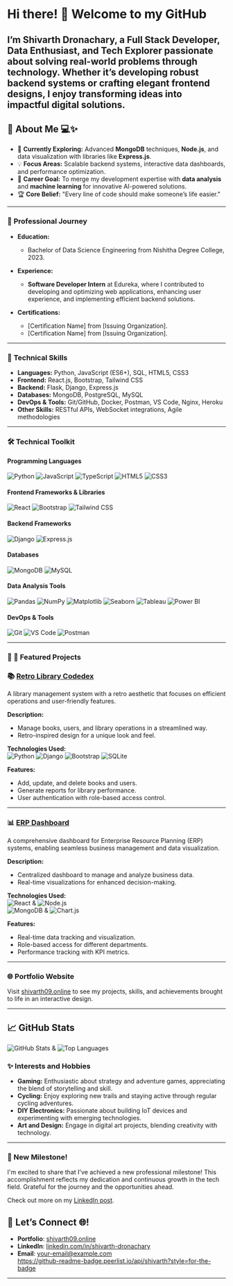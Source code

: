 # Hi there! 👋 Welcome to my GitHub  

I’m **Shivarth Dronachary**, a **Full Stack Developer**, **Data Enthusiast**, and **Tech Explorer** passionate about solving real-world problems through technology. Whether it’s developing robust backend systems or crafting elegant frontend designs, I enjoy transforming ideas into impactful digital solutions.
---

## 🚀 About Me 💻✨

- 🌱 **Currently Exploring:** Advanced **MongoDB** techniques, **Node.js**, and data visualization with libraries like **Express.js**.  
- 💡 **Focus Areas:** Scalable backend systems, interactive data dashboards, and performance optimization.  
- 🎯 **Career Goal:** To merge my development expertise with **data analysis** and **machine learning** for innovative AI-powered solutions.  
- 🏆 **Core Belief:** "Every line of code should make someone’s life easier."  

---

### 🚀 **Professional Journey**

- **Education:**  
  - Bachelor of Data Science Engineering from Nishitha Degree College, 2023.

- **Experience:**  
  - **Software Developer Intern** at Edureka, where I contributed to developing and optimizing web applications, enhancing user experience, and implementing efficient backend solutions.  

- **Certifications:**  
  - [Certification Name] from [Issuing Organization].  
  - [Certification Name] from [Issuing Organization].

---

### 🌟 **Technical Skills**

- **Languages:** Python, JavaScript (ES6+), SQL, HTML5, CSS3  
- **Frontend:** React.js, Bootstrap, Tailwind CSS  
- **Backend:** Flask, Django, Express.js  
- **Databases:** MongoDB, PostgreSQL, MySQL  
- **DevOps & Tools:** Git/GitHub, Docker, Postman, VS Code, Nginx, Heroku  
- **Other Skills:** RESTful APIs, WebSocket integrations, Agile methodologies  

---

### 🛠️ Technical Toolkit

#### **Programming Languages**  
![Python](https://img.shields.io/badge/-Python-3776AB?logo=python&logoColor=white&style=flat-square)   ![JavaScript](https://img.shields.io/badge/-JavaScript-F7DF1E?logo=javascript&logoColor=black&style=flat-square)   ![TypeScript](https://img.shields.io/badge/-TypeScript-3178C6?logo=typescript&logoColor=white&style=flat-square)   ![HTML5](https://img.shields.io/badge/-HTML5-E34F26?logo=html5&logoColor=white&style=flat-square)   ![CSS3](https://img.shields.io/badge/-CSS3-1572B6?logo=css3&logoColor=white&style=flat-square)  

#### **Frontend Frameworks & Libraries**  
![React](https://img.shields.io/badge/-React-61DAFB?logo=react&logoColor=black&style=flat-square)   ![Bootstrap](https://img.shields.io/badge/-Bootstrap-7952B3?logo=bootstrap&logoColor=white&style=flat-square)  ![Tailwind CSS](https://img.shields.io/badge/-Tailwind%20CSS-38B2AC?logo=tailwind-css&logoColor=white&style=flat-square)  

#### **Backend Frameworks**  
![Django](https://img.shields.io/badge/-Django-092E20?logo=django&logoColor=white&style=flat-square)   ![Express.js](https://img.shields.io/badge/-Express.js-000000?logo=express&logoColor=white&style=flat-square)   
#### **Databases**  
![MongoDB](https://img.shields.io/badge/-MongoDB-47A248?logo=mongodb&logoColor=white&style=flat-square)    ![MySQL](https://img.shields.io/badge/-MySQL-4479A1?logo=mysql&logoColor=white&style=flat-square)  

#### **Data Analysis Tools**  
![Pandas](https://img.shields.io/badge/-Pandas-150458?logo=pandas&logoColor=white&style=flat-square)    ![NumPy](https://img.shields.io/badge/-NumPy-013243?logo=numpy&logoColor=white&style=flat-square)  ![Matplotlib](https://img.shields.io/badge/-Matplotlib-11557C?style=flat-square&logoColor=white)   ![Seaborn](https://img.shields.io/badge/-Seaborn-3776AB?style=flat-square&logoColor=white)  ![Tableau](https://img.shields.io/badge/-Tableau-E97627?logo=tableau&logoColor=white&style=flat-square)   ![Power BI](https://img.shields.io/badge/-Power%20BI-F2C811?logo=power-bi&logoColor=black&style=flat-square)  

#### **DevOps & Tools**  
![Git](https://img.shields.io/badge/-Git-F05032?logo=git&logoColor=white&style=flat-square)   ![VS Code](https://img.shields.io/badge/-VS%20Code-007ACC?logo=visual-studio-code&logoColor=white&style=flat-square)  ![Postman](https://img.shields.io/badge/-Postman-FF6C37?logo=postman&logoColor=white&style=flat-square)  

---
### 🔖 📂 Featured Projects  

### 📚 [Retro Library Codedex](https://github.com/Shiva0909122/Retro-Library-Codedex)  
A library management system with a retro aesthetic that focuses on efficient operations and user-friendly features.  

**Description:**  
- Manage books, users, and library operations in a streamlined way.  
- Retro-inspired design for a unique look and feel.  

**Technologies Used:**  
![Python](https://img.shields.io/badge/-Python-3776AB?logo=python&logoColor=white&style=flat-square)    ![Django](https://img.shields.io/badge/-Django-092E20?logo=django&logoColor=white&style=flat-square)    ![Bootstrap](https://img.shields.io/badge/-Bootstrap-7952B3?logo=bootstrap&logoColor=white&style=flat-square)    ![SQLite](https://img.shields.io/badge/-SQLite-003B57?logo=sqlite&logoColor=white&style=flat-square)  

**Features:**  
- Add, update, and delete books and users.  
- Generate reports for library performance.  
- User authentication with role-based access control.

---

### 📊 [ERP Dashboard](https://github.com/Shiva0909122/ERP_DASHBOARD)  
A comprehensive dashboard for Enterprise Resource Planning (ERP) systems, enabling seamless business management and data visualization.  

**Description:**  
- Centralized dashboard to manage and analyze business data.  
- Real-time visualizations for enhanced decision-making.  

**Technologies Used:**  
![React](https://img.shields.io/badge/-React-61DAFB?logo=react&logoColor=black&style=flat-square)  &  ![Node.js](https://img.shields.io/badge/-Node.js-339933?logo=node.js&logoColor=white&style=flat-square)  
![MongoDB](https://img.shields.io/badge/-MongoDB-47A248?logo=mongodb&logoColor=white&style=flat-square)   & ![Chart.js](https://img.shields.io/badge/-Chart.js-FF6384?logo=chart.js&logoColor=white&style=flat-square)  

**Features:**  
- Real-time data tracking and visualization.  
- Role-based access for different departments.  
- Performance tracking with KPI metrics.

---


### 🌐 Portfolio Website  
Visit [shivarth09.online](https://shivarth09.online) to see my projects, skills, and achievements brought to life in an interactive design.

---

## 📈 GitHub Stats  

![GitHub Stats](https://github-readme-stats.vercel.app/api?username=Shiva0909122&show_icons=true&theme=radical)  &   ![Top Languages](https://github-readme-stats.vercel.app/api/top-langs/?username=Shiva0909122&layout=compact&theme=radical)  

### ✨ **Interests and Hobbies**

- **Gaming:** Enthusiastic about strategy and adventure games, appreciating the blend of storytelling and skill.  
- **Cycling:** Enjoy exploring new trails and staying active through regular cycling adventures.  
- **DIY Electronics:** Passionate about building IoT devices and experimenting with emerging technologies.  
- **Art and Design:** Engage in digital art projects, blending creativity with technology.

---

### 🎉 New Milestone!  
I'm excited to share that I've achieved a new professional milestone! This accomplishment reflects my dedication and continuous growth in the tech field. Grateful for the journey and the opportunities ahead.  

Check out more on my [LinkedIn post](https://www.linkedin.com/posts/shivarth-dronachary_im-happy-to-share-that-ive-obtained-a-new-activity-7276178818929737728-oXCk?utm_source=share&utm_medium=member_desktop).

## 🤝 Let’s Connect 🌐!  

- **Portfolio**: [shivarth09.online](https://shivarth09.online)  
- **LinkedIn**: [linkedin.com/in/shivarth-dronachary](https://www.linkedin.com/in/shivarth-dronachary/)  
- **Email**: [your-email@example.com](mailto:shivarth.drona@gmail.com)  
https://github-readme-badge.peerlist.io/api/shivarth?style=for-the-badge

---
